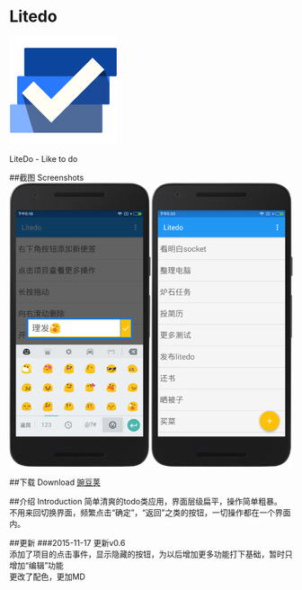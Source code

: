 # Litedo

![image](https://github.com/mmga/Litedo/blob/master/readmeFiles/icon.png)

LiteDo - Like to do


##截图 Screenshots
![image](https://github.com/mmga/Litedo/blob/master/readmeFiles/screenshot.png)

##下载 Download
[豌豆荚](http://www.wandoujia.com/apps/com.mmga.litedo)

##介绍 Introduction 
简单清爽的todo类应用，界面层级扁平，操作简单粗暴。<br>
不用来回切换界面，频繁点击“确定”，“返回”之类的按钮，一切操作都在一个界面内。

##更新
###2015-11-17
更新v0.6<br>
添加了项目的点击事件，显示隐藏的按钮，为以后增加更多功能打下基础，暂时只增加“编辑”功能<br>
更改了配色，更加MD
